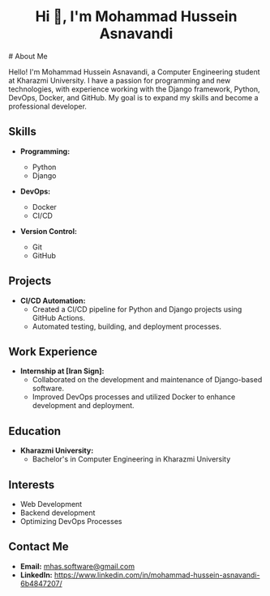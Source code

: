 <h1 align="center">Hi 👋, I'm Mohammad Hussein Asnavandi</h1>
# About Me

Hello! I'm Mohammad Hussein Asnavandi, a Computer Engineering student at Kharazmi University. I have a passion for programming and new technologies, with experience working with the Django framework, Python, DevOps, Docker, and GitHub. My goal is to expand my skills and become a professional developer.

## Skills

- **Programming:**
  - Python
  - Django

- **DevOps:**
  - Docker
  - CI/CD

- **Version Control:**
  - Git
  - GitHub

## Projects



- **CI/CD Automation:**
  - Created a CI/CD pipeline for Python and Django projects using GitHub Actions.
  - Automated testing, building, and deployment processes.

## Work Experience

- **Internship at [Iran Sign]:**
  - Collaborated on the development and maintenance of Django-based software.
  - Improved DevOps processes and utilized Docker to enhance development and deployment.

## Education

- **Kharazmi University:**
  - Bachelor's in Computer Engineering in Kharazmi University

## Interests

- Web Development
- Backend development
- Optimizing DevOps Processes

## Contact Me

- **Email:** mhas.software@gmail.com
- **LinkedIn:** https://www.linkedin.com/in/mohammad-hussein-asnavandi-6b4847207/
